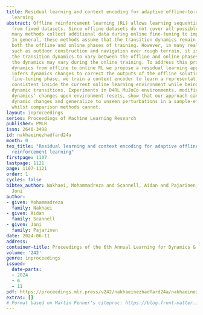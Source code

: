 ```yaml
---
title: Residual learning and context encoding for adaptive offline-to-online reinforcement
  learning
abstract: Offline reinforcement learning (RL) allows learning sequential behavior
  from fixed datasets. Since offline datasets do not cover all possible situations,
  many methods collect additional data during online fine-tuning to improve performance.
  In general, these methods assume that the transition dynamics remain the same during
  both the offline and online phases of training. However, in many real-world applications,
  such as outdoor construction and navigation over rough terrain, it is common for
  the transition dynamics to vary between the offline and online phases. Moreover,
  the dynamics may vary during the online training. To address this problem of changing
  dynamics from offline to online RL we propose a residual learning approach that
  infers dynamics changes to correct the outputs of the offline solution. At the online
  fine-tuning phase, we train a context encoder to learn a representation that is
  consistent inside the current online learning environment while being able to predict
  dynamic transitions. Experiments in D4RL MuJoCo environments, modified to support
  dynamics’ changes upon environment resets, show that our approach can adapt to these
  dynamic changes and generalize to unseen perturbations in a sample-efficient way,
  whilst comparison methods cannot.
layout: inproceedings
series: Proceedings of Machine Learning Research
publisher: PMLR
issn: 2640-3498
id: nakhaeinezhadfard24a
month: 0
tex_title: "Residual learning and context encoding for adaptive offline-to-online
  reinforcement learning"
firstpage: 1107
lastpage: 1121
page: 1107-1121
order: 1
cycles: false
bibtex_author: Nakhaei, Mohammadreza and Scannell, Aidan and Pajarinen,
  Joni
author:
- given: Mohammadreza
  family: Nakhaei
- given: Aidan
  family: Scannell
- given: Joni
  family: Pajarinen
date: 2024-06-11
address:
container-title: Proceedings of the 6th Annual Learning for Dynamics & Control Conference
volume: '242'
genre: inproceedings
issued:
  date-parts:
  - 2024
  - 6
  - 11
pdf: https://proceedings.mlr.press/v242/nakhaeinezhadfard24a/nakhaeinezhadfard24a.pdf
extras: []
# Format based on Martin Fenner's citeproc: https://blog.front-matter.io/posts/citeproc-yaml-for-bibliographies/
---
```

